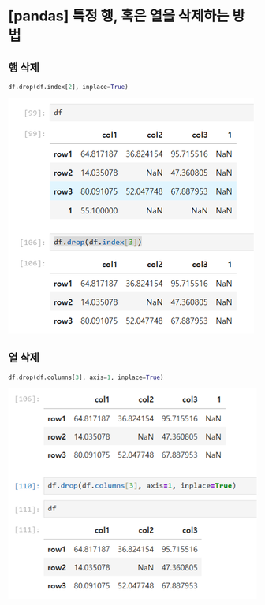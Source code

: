 # [pandas] 특정 행, 혹은 열을 삭제하는 방법

## 행 삭제
```python
df.drop(df.index[2], inplace=True)
```
![](img/20250819175636.png)


## 열 삭제
```python
df.drop(df.columns[3], axis=1, inplace=True)
```

![](img/20250819175532.png)